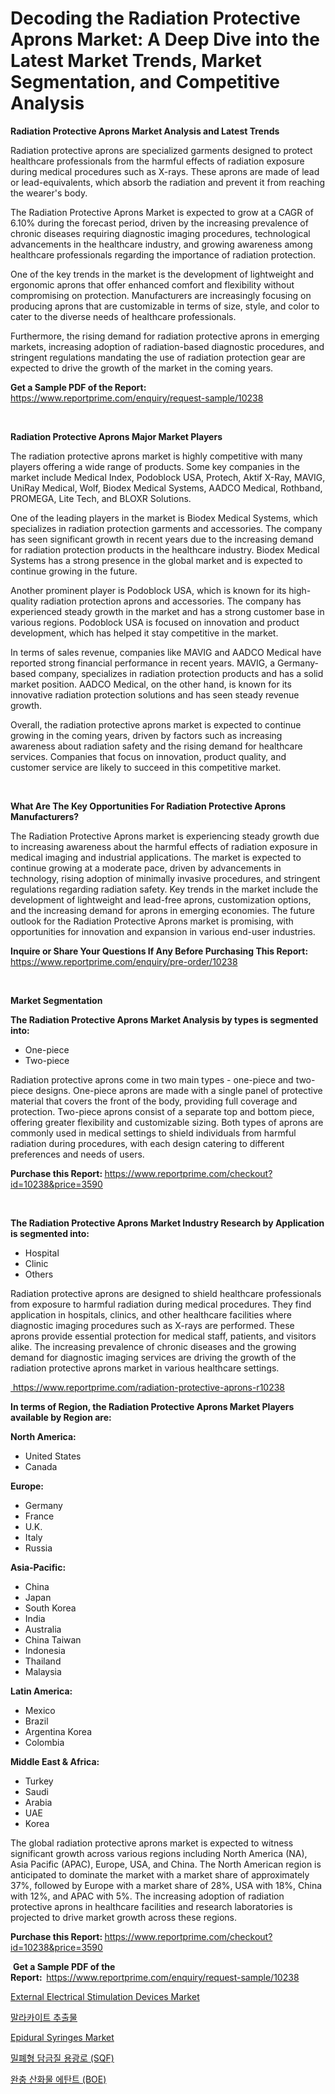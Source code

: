 <p><h1>Decoding the Radiation Protective Aprons Market: A Deep Dive into the Latest Market Trends, Market Segmentation, and Competitive Analysis</h1></p><p><strong>Radiation Protective Aprons Market Analysis and Latest Trends</strong></p>
<p><p>Radiation protective aprons are specialized garments designed to protect healthcare professionals from the harmful effects of radiation exposure during medical procedures such as X-rays. These aprons are made of lead or lead-equivalents, which absorb the radiation and prevent it from reaching the wearer's body.</p><p>The Radiation Protective Aprons Market is expected to grow at a CAGR of 6.10% during the forecast period, driven by the increasing prevalence of chronic diseases requiring diagnostic imaging procedures, technological advancements in the healthcare industry, and growing awareness among healthcare professionals regarding the importance of radiation protection.</p><p>One of the key trends in the market is the development of lightweight and ergonomic aprons that offer enhanced comfort and flexibility without compromising on protection. Manufacturers are increasingly focusing on producing aprons that are customizable in terms of size, style, and color to cater to the diverse needs of healthcare professionals.</p><p>Furthermore, the rising demand for radiation protective aprons in emerging markets, increasing adoption of radiation-based diagnostic procedures, and stringent regulations mandating the use of radiation protection gear are expected to drive the growth of the market in the coming years.</p></p>
<p><strong>Get a Sample PDF of the Report:&nbsp;</strong> <a href="https://www.reportprime.com/enquiry/request-sample/10238">https://www.reportprime.com/enquiry/request-sample/10238</a></p>
<p>&nbsp;</p>
<p><strong>Radiation Protective Aprons Major Market Players</strong></p>
<p><p>The radiation protective aprons market is highly competitive with many players offering a wide range of products. Some key companies in the market include Medical Index, Podoblock USA, Protech, Aktif X-Ray, MAVIG, UniRay Medical, Wolf, Biodex Medical Systems, AADCO Medical, Rothband, PROMEGA, Lite Tech, and BLOXR Solutions.</p><p>One of the leading players in the market is Biodex Medical Systems, which specializes in radiation protection garments and accessories. The company has seen significant growth in recent years due to the increasing demand for radiation protection products in the healthcare industry. Biodex Medical Systems has a strong presence in the global market and is expected to continue growing in the future.</p><p>Another prominent player is Podoblock USA, which is known for its high-quality radiation protection aprons and accessories. The company has experienced steady growth in the market and has a strong customer base in various regions. Podoblock USA is focused on innovation and product development, which has helped it stay competitive in the market.</p><p>In terms of sales revenue, companies like MAVIG and AADCO Medical have reported strong financial performance in recent years. MAVIG, a Germany-based company, specializes in radiation protection products and has a solid market position. AADCO Medical, on the other hand, is known for its innovative radiation protection solutions and has seen steady revenue growth.</p><p>Overall, the radiation protective aprons market is expected to continue growing in the coming years, driven by factors such as increasing awareness about radiation safety and the rising demand for healthcare services. Companies that focus on innovation, product quality, and customer service are likely to succeed in this competitive market.</p></p>
<p>&nbsp;</p>
<p><strong>What Are The Key Opportunities For Radiation Protective Aprons Manufacturers?</strong></p>
<p><p>The Radiation Protective Aprons market is experiencing steady growth due to increasing awareness about the harmful effects of radiation exposure in medical imaging and industrial applications. The market is expected to continue growing at a moderate pace, driven by advancements in technology, rising adoption of minimally invasive procedures, and stringent regulations regarding radiation safety. Key trends in the market include the development of lightweight and lead-free aprons, customization options, and the increasing demand for aprons in emerging economies. The future outlook for the Radiation Protective Aprons market is promising, with opportunities for innovation and expansion in various end-user industries.</p></p>
<p><strong>Inquire or Share Your Questions If Any Before Purchasing This Report:</strong> <a href="https://www.reportprime.com/enquiry/pre-order/10238">https://www.reportprime.com/enquiry/pre-order/10238</a></p>
<p>&nbsp;</p>
<p><strong>Market Segmentation</strong></p>
<p><strong>The Radiation Protective Aprons Market Analysis by types is segmented into:</strong></p>
<p><ul><li>One-piece</li><li>Two-piece</li></ul></p>
<p><p>Radiation protective aprons come in two main types - one-piece and two-piece designs. One-piece aprons are made with a single panel of protective material that covers the front of the body, providing full coverage and protection. Two-piece aprons consist of a separate top and bottom piece, offering greater flexibility and customizable sizing. Both types of aprons are commonly used in medical settings to shield individuals from harmful radiation during procedures, with each design catering to different preferences and needs of users.</p></p>
<p><strong>Purchase this Report:&nbsp;</strong><a href="https://www.reportprime.com/checkout?id=10238&price=3590">https://www.reportprime.com/checkout?id=10238&price=3590</a></p>
<p>&nbsp;</p>
<p><strong>The Radiation Protective Aprons Market Industry Research by Application is segmented into:</strong></p>
<p><ul><li>Hospital</li><li>Clinic</li><li>Others</li></ul></p>
<p><p>Radiation protective aprons are designed to shield healthcare professionals from exposure to harmful radiation during medical procedures. They find application in hospitals, clinics, and other healthcare facilities where diagnostic imaging procedures such as X-rays are performed. These aprons provide essential protection for medical staff, patients, and visitors alike. The increasing prevalence of chronic diseases and the growing demand for diagnostic imaging services are driving the growth of the radiation protective aprons market in various healthcare settings.</p></p>
<p><a href="https://www.reportprime.com/radiation-protective-aprons-r10238">&nbsp;https://www.reportprime.com/radiation-protective-aprons-r10238</a></p>
<p><strong>In terms of Region, the Radiation Protective Aprons Market Players available by Region are:</strong></p>
<p>
    <p> <strong> North America: </strong>
        <ul>
            <li>United States</li>
            <li>Canada</li>
        </ul>
        </p> 
    <p> <strong> Europe: </strong>
        <ul>
            <li>Germany</li>
            <li>France</li>
            <li>U.K.</li>
            <li>Italy</li>
            <li>Russia</li>
        </ul>
        </p> 
    <p> <strong> Asia-Pacific: </strong>
        <ul>
            <li>China</li>
            <li>Japan</li>
            <li>South Korea</li>
            <li>India</li>
            <li>Australia</li>
            <li>China Taiwan</li>
            <li>Indonesia</li>
            <li>Thailand</li>
            <li>Malaysia</li>
        </ul>
        </p> 
    <p> <strong> Latin America: </strong>
        <ul>
            <li>Mexico</li>
            <li>Brazil</li>
            <li>Argentina Korea</li>
            <li>Colombia</li>
        </ul>
        </p> 
    <p> <strong> Middle East & Africa: </strong>
        <ul>
            <li>Turkey</li>
            <li>Saudi</li>
            <li>Arabia</li>
            <li>UAE</li>
            <li>Korea</li>
        </ul>
    </p>
    </p>
<p><p>The global radiation protective aprons market is expected to witness significant growth across various regions including North America (NA), Asia Pacific (APAC), Europe, USA, and China. The North American region is anticipated to dominate the market with a market share of approximately 37%, followed by Europe with a market share of 28%, USA with 18%, China with 12%, and APAC with 5%. The increasing adoption of radiation protective aprons in healthcare facilities and research laboratories is projected to drive market growth across these regions.</p></p>
<p><strong>Purchase this Report: </strong><a href="https://www.reportprime.com/checkout?id=10238&price=3590">https://www.reportprime.com/checkout?id=10238&price=3590</a></p>
<p>&nbsp;<strong>Get a Sample PDF of the Report:&nbsp;&nbsp;</strong><a href="https://www.reportprime.com/enquiry/request-sample/10238">https://www.reportprime.com/enquiry/request-sample/10238</a></p>
<p><strong></strong></p>
<p><p><a href="https://medium.com/@alberthenry754/external-electrical-stimulation-devices-market-size-market-segmentation-market-trends-and-growth-e7e8eee7b317">External Electrical Stimulation Devices Market</a></p><p><a href="https://medium.com/@audrinaxcode_20218/%EB%A7%90%EB%9D%BC%EC%B9%B4%EC%9D%B4%ED%8A%B8-%EC%B6%94%EC%B6%9C%EB%AC%BC-%EC%8B%9C%EC%9E%A5-2024%EB%85%84-2031%EB%85%84-%EA%B8%80%EB%A1%9C%EB%B2%8C-%EB%B0%8F-%EC%A7%80%EC%97%AD-%EB%B6%84%EC%84%9D-458c4d15bb72">말라카이트 추출물</a></p><p><a href="https://github.com/guneycigdem35/Market-Research-Report-List-4/blob/main/epidural-syringes-market.md">Epidural Syringes Market</a></p><p><a href="https://github.com/berlianaparadilla48/Market-Research-Report-List-1/blob/main/7142010120699.md">밀폐형 담금질 용광로 (SQF)</a></p><p><a href="https://github.com/dollarearner151/Market-Research-Report-List-1/blob/main/3731020120696.md">완충 산화물 에탄트 (BOE)</a></p></p>